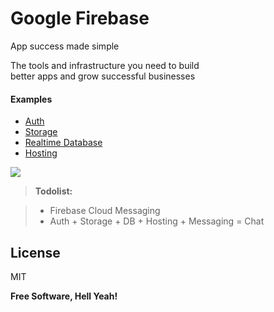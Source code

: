 # Google Firebase

App success made simple

The tools and infrastructure you need to build  
better apps and grow successful businesses

#### Examples
  - [Auth](https://firebase.google.com/docs/auth/)
  - [Storage](https://firebase.google.com/docs/storage/)
  - [Realtime Database](https://firebase.google.com/docs/database/)
  - [Hosting](https://firebase.google.com/docs/hosting/)

[![](https://lh3.googleusercontent.com/Jp5DG28Mj668TyylbnjcCjNvzh-9-IjxT1IixnKrOziswXJzQZZ8GUpRobmQPba0vvINC8c6GymEni3UYcAX3uLVdHFz0Z_x=s888)](https://monetizejs.com/authorize?client_id=ESTHdCYOi18iLhhO&summary=true)

> **Todolist:**

> - Firebase Cloud Messaging
> - Auth + Storage + DB + Hosting + Messaging = Chat

License
----

MIT


**Free Software, Hell Yeah!**
